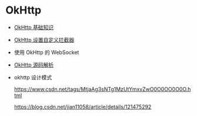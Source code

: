 # OkHttp

* [OkHttp 基础知识](https://github.com/ZhangMiao147/android_learning_notes/blob/master/OpenSourceLibrary/OkHttp/OkHttp基础知识.md)

* [OkHttp 设置自定义拦截器](https://github.com/ZhangMiao147/android_learning_notes/blob/master/OpenSourceLibrary/OkHttp/OkHttp设置自定义拦截器.md)

* 使用 OkHttp 的 WebSocket

* [OkHttp 源码解析](https://github.com/ZhangMiao147/android_learning_notes/blob/master/OpenSourceLibrary/OkHttp/OkHttp源码分析.md)

* okhttp 设计模式

  https://www.csdn.net/tags/MtjaAg3sNTg1MzUtYmxvZwO0O0OO0O0O.html

  https://blog.csdn.net/jian11058/article/details/121475292

